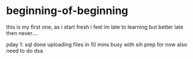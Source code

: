 # beginning-of-beginning
this is my first one, as i start fresh
i feel im late to learning but better late then never....




pday 1: sql done uploading files in 10 mins busy with sih prep for now also need to do dsa
